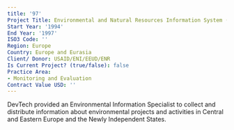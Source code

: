 ```yaml
---
title: '97'
Project Title: Environmental and Natural Resources Information System (ENRIS)
Start Year: '1994'
End Year: '1997'
ISO3 Code: ''
Region: Europe
Country: Europe and Eurasia
Client/ Donor: USAID/ENI/EEUD/ENR
Is Current Project? (true/false): false
Practice Area:
- Monitoring and Evaluation
Contract Value USD: ''
---
```


DevTech provided an Environmental Information Specialist to collect and distribute information about environmental projects and activities in Central and Eastern Europe and the Newly Independent States.